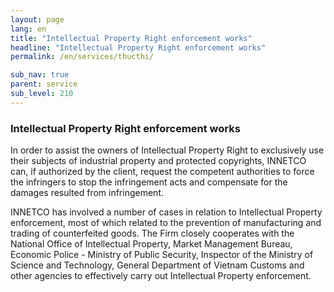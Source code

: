 ```yaml
---
layout: page
lang: en
title: "Intellectual Property Right enforcement works"
headline: "Intellectual Property Right enforcement works"
permalink: /en/services/thucthi/

sub_nav: true
parent: service
sub_level: 210
---
```


### Intellectual Property Right enforcement works

In order to assist the owners of Intellectual Property Right to exclusively use their subjects of industrial property and protected copyrights, INNETCO  can, if authorized by the client, request the competent authorities to force the infringers to stop the infringement acts and compensate for the damages resulted from infringement.

INNETCO has involved a number of cases in relation to Intellectual Property enforcement, most of which related to the prevention of manufacturing and trading of counterfeited goods. The Firm closely cooperates with the National Office of Intellectual Property, Market Management Bureau, Economic Police - Ministry of Public Security, Inspector of the Ministry of Science and Technology, General Department of Vietnam Customs and other agencies to effectively carry out Intellectual Property enforcement.

